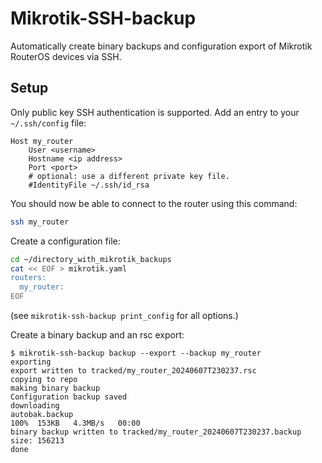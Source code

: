 # Mikrotik-SSH-backup
Automatically create binary backups and configuration export of Mikrotik
RouterOS devices via SSH.


## Setup
Only public key SSH authentication is supported.
Add an entry to your `~/.ssh/config` file:
```
Host my_router
    User <username>
    Hostname <ip address>
    Port <port>
    # optional: use a different private key file.
    #IdentityFile ~/.ssh/id_rsa
```

You should now be able to connect to the router using this command:
```sh
ssh my_router
```

Create a configuration file:
```sh
cd ~/directory_with_mikrotik_backups
cat << EOF > mikrotik.yaml
routers:
  my_router:
EOF
```
(see `mikrotik-ssh-backup print_config` for all options.)

Create a binary backup and an rsc export:
```console
$ mikrotik-ssh-backup backup --export --backup my_router
exporting
export written to tracked/my_router_20240607T230237.rsc
copying to repo
making binary backup
Configuration backup saved
downloading
autobak.backup                                                                                           100%  153KB   4.3MB/s   00:00
binary backup written to tracked/my_router_20240607T230237.backup size: 156213
done
```
